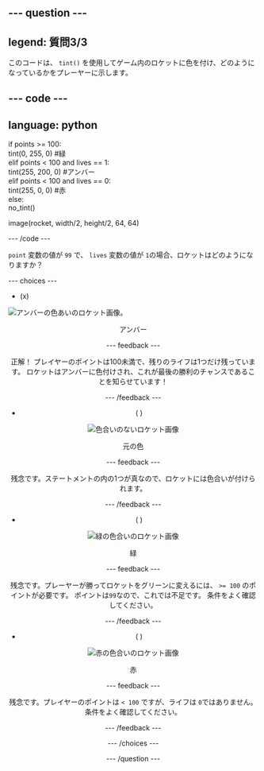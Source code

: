 --- question ---
---
legend: 質問3/3
---

このコードは、 `tint()` を使用してゲーム内のロケットに色を付け、どのようになっているかをプレーヤーに示します。

--- code ---
---
language: python
---

if points >= 100:    
tint(0, 255, 0) #緑   
elif points < 100 and lives == 1:   
tint(255, 200, 0) #アンバー    
elif points < 100 and lives == 0:     
tint(255, 0, 0) #赤     
else:      
no_tint()

image(rocket, width/2, height/2, 64, 64)

--- /code ---

`point` 変数の値が `99` で、 `lives` 変数の値が `1`の場合、ロケットはどのようになりますか？

--- choices ---

- (x)

![アンバーの色あいのロケット画像。](images/rocket_amber.png) <div style="text-align: center;">アンバー

 --- feedback ---

 正解！ プレイヤーのポイントは100未満で、残りのライフは1つだけ残っています。 ロケットはアンバーに色付けされ、これが最後の勝利のチャンスであることを知らせています！

 --- /feedback ---

- ( )

![色合いのないロケット画像](images/rocket_original.png) <div style="text-align: center;">元の色

 --- feedback ---

 残念です。ステートメントの内の1つが真なので、ロケットには色合いが付けられます。

 --- /feedback ---

- ( )

![緑の色合いのロケット画像](images/rocket_green.png) <div style="text-align: center;">緑

 --- feedback ---

 残念です。プレーヤーが勝ってロケットをグリーンに変えるには、 `>= 100` のポイントが必要です。 ポイントは`99`なので、これでは不足です。 条件をよく確認してください。

 --- /feedback ---

- ( )

![赤の色合いのロケット画像](images/rocket_red.png) <div style="text-align: center;">赤

 --- feedback ---

 残念です。プレイヤーのポイントは `< 100` ですが、ライフは `0`ではありません。 条件をよく確認してください。

 --- /feedback ---

--- /choices ---

--- /question ---
